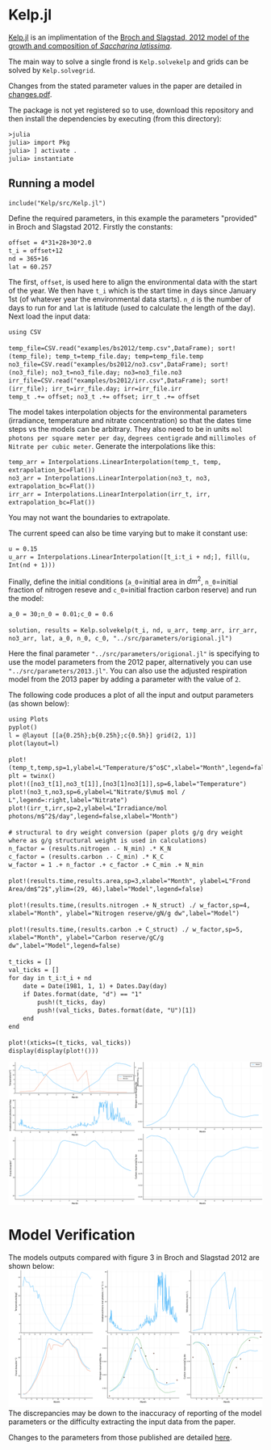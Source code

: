 # Kelp.jl
[Kelp.jl](https://github.com/jagoosw/Kelp.jl)  is an implimentation of the [Broch and Slagstad, 2012 model of the growth and composition of _Saccharina latissima_](https://link.springer.com/article/10.1007/s10811-011-9695-y).

The main way to solve a single frond is `Kelp.solvekelp` and grids can be solved by `Kelp.solvegrid`.

Changes from the stated parameter values in the paper are detailed in [changes.pdf](https://github.com/jagoosw/Kelp/blob/main/changes.pdf).

The package is not yet registered so to use, download this repository and then install the dependencies by executing (from this directory):
```
>julia
julia> import Pkg
julia> ] activate .
julia> instantiate
```
## Running a model

```
include("Kelp/src/Kelp.jl")
```
Define the required parameters, in this example the parameters "provided" in Broch and Slagstad 2012. Firstly the constants:
```
offset = 4*31+28+30*2.0
t_i = offset+12
nd = 365+16
lat = 60.257
```
The first, `offset`, is used here to align the environmental data with the start of the year. We then have `t_i` which is the start time in days since January 1st (of whatever year the environmental data starts). `n_d` is the number of days to run for and `lat` is latitude (used to calculate the length of the day). Next load the input data:

```
using CSV

temp_file=CSV.read("examples/bs2012/temp.csv",DataFrame); sort!(temp_file); temp_t=temp_file.day; temp=temp_file.temp
no3_file=CSV.read("examples/bs2012/no3.csv",DataFrame); sort!(no3_file); no3_t=no3_file.day; no3=no3_file.no3
irr_file=CSV.read("examples/bs2012/irr.csv",DataFrame); sort!(irr_file); irr_t=irr_file.day; irr=irr_file.irr
temp_t .+= offset; no3_t .+= offset; irr_t .+= offset
```
The model takes interpolation objects for the environmental parameters (irradiance, temperature and nitrate concentration) so that the dates time steps vs the models can be arbitrary. They also need to be in units `mol photons per square meter per day`, `degrees centigrade` and `millimoles of Nitrate per cubic meter`. Generate the interpolations like this:
```
temp_arr = Interpolations.LinearInterpolation(temp_t, temp, extrapolation_bc=Flat())
no3_arr = Interpolations.LinearInterpolation(no3_t, no3, extrapolation_bc=Flat())
irr_arr = Interpolations.LinearInterpolation(irr_t, irr, extrapolation_bc=Flat())
```
You may not want the boundaries to extrapolate.

The current speed can also be time varying but to make it constant use:
```
u = 0.15
u_arr = Interpolations.LinearInterpolation([t_i:t_i + nd;], fill(u, Int(nd + 1)))
```
Finally, define the initial conditions (`a_0`=initial area in $dm^2$, `n_0`=initial fraction of nitrogen reseve and `c_0`=initial fraction carbon reserve) and run the model:
```
a_0 = 30;n_0 = 0.01;c_0 = 0.6

solution, results = Kelp.solvekelp(t_i, nd, u_arr, temp_arr, irr_arr, no3_arr, lat, a_0, n_0, c_0, "../src/parameters/origional.jl")
```
Here the final parameter `"../src/parameters/origional.jl"` is specifying to use the model parameters from the 2012 paper, alternatively you can use `"../src/parameters/2013.jl"`. You can also use the adjusted respiration model from the 2013 paper by adding a parameter with the value of `2`.

The following code produces a plot of all the input and output parameters (as shown below):
```
using Plots
pyplot()
l = @layout [[a{0.25h};b{0.25h};c{0.5h}] grid(2, 1)]
plot(layout=l)

plot!(temp_t,temp,sp=1,ylabel=L"Temperature/$^o$C",xlabel="Month",legend=false,label="Temperature")
plt = twinx()
plot!([no3_t[1],no3_t[1]],[no3[1]no3[1]],sp=6,label="Temperature")
plot!(no3_t,no3,sp=6,ylabel=L"Nitrate/$\mu$ mol / L",legend=:right,label="Nitrate")
plot!(irr_t,irr,sp=2,ylabel=L"Irradiance/mol photons/m$^2$/day",legend=false,xlabel="Month")

# structural to dry weight conversion (paper plots g/g dry weight where as g/g structural weight is used in calculations)
n_factor = (results.nitrogen .- N_min) .* K_N
c_factor = (results.carbon .- C_min) .* K_C
w_factor = 1 .+ n_factor .+ c_factor .+ C_min .+ N_min

plot!(results.time,results.area,sp=3,xlabel="Month", ylabel=L"Frond Area/dm$^2$",ylim=(29, 46),label="Model",legend=false)

plot!(results.time,(results.nitrogen .+ N_struct) ./ w_factor,sp=4, xlabel="Month", ylabel="Nitrogen reserve/gN/g dw",label="Model")

plot!(results.time,(results.carbon .+ C_struct) ./ w_factor,sp=5, xlabel="Month", ylabel="Carbon reserve/gC/g dw",label="Model",legend=false)

t_ticks = []
val_ticks = []
for day in t_i:t_i + nd
    date = Date(1981, 1, 1) + Dates.Day(day)
    if Dates.format(date, "d") == "1"
        push!(t_ticks, day)
        push!(val_ticks, Dates.format(date, "U")[1])
    end
end

plot!(xticks=(t_ticks, val_ticks))
display(display(plot!()))
```
![Plot showing the inputs (irradiance, temperature, nitrate concentration) and model outputs (area, nitrogen reserve and carbon reserve).](img/paper.png) 

# Model Verification
The models outputs compared with figure 3 in Broch and Slagstad 2012 are shown below:
![B&S2012 Figure 3 equivalent.](img/paper_comparison.png)
The discrepancies may be down to the inaccuracy of reporting of the model parameters or the difficulty extracting the input data from the paper. 

Changes to the parameters from those published are detailed [here](https://github.com/jagoosw/Kelp/blob/master/changes.pdf).